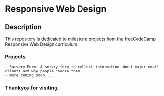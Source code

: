 # Responsive Web Design

## Description
This repository is dedicated to milestone projects from the freeCodeCamp Responsive Web Design curriculum.

### Projects
	- Survery Form: A survey form to collect information about major email clients and why people choose them.
	- more coming soon...


### Thankyou for visiting.
